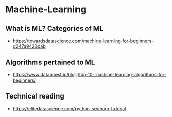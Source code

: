 # Machine-Learning

## What is ML? Categories of ML
- https://towardsdatascience.com/machine-learning-for-beginners-d247a9420dab
## Algorithms pertained to ML
- https://www.dataquest.io/blog/top-10-machine-learning-algorithms-for-beginners/

## Technical reading
- https://elitedatascience.com/python-seaborn-tutorial
